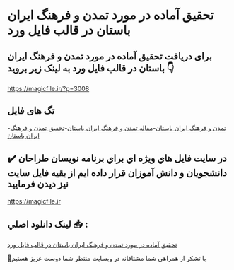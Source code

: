 # تحقیق آماده در مورد تمدن و فرهنگ ایران باستان در قالب فایل ورد

## برای دریافت تحقیق آماده در مورد تمدن و فرهنگ ایران باستان در قالب فایل ورد به لینک زیر بروید 👇

https://magicfile.ir/?p=3008

## تگ های فایل

-[تمدن و فرهنگ ایران باستان](https://magicfile.ir/product/%d8%aa%d8%ad%d9%82%db%8c%d9%82-%d8%a2%d9%85%d8%a7%d8%af%d9%87-%d8%aa%d9%85%d8%af%d9%86-%d9%88-%d9%81%d8%b1%d9%87%d9%86%da%af-%d8%a7%db%8c%d8%b1%d8%a7%d9%86-%d8%a8%d8%a7%d8%b3%d8%aa%d8%a7%d9%86-%d8%af%d8%b1-%d9%82%d8%a7%d9%84%d8%a8-%d9%81%d8%a7%db%8c%d9%84-%d9%88%d8%b1%d8%af/)-[مقاله تمدن و فرهنگ ایران باستان](https://magicfile.ir/product/%d8%aa%d8%ad%d9%82%db%8c%d9%82-%d8%a2%d9%85%d8%a7%d8%af%d9%87-%d8%aa%d9%85%d8%af%d9%86-%d9%88-%d9%81%d8%b1%d9%87%d9%86%da%af-%d8%a7%db%8c%d8%b1%d8%a7%d9%86-%d8%a8%d8%a7%d8%b3%d8%aa%d8%a7%d9%86-%d8%af%d8%b1-%d9%82%d8%a7%d9%84%d8%a8-%d9%81%d8%a7%db%8c%d9%84-%d9%88%d8%b1%d8%af/)-[تحقیق تمدن و فرهنگ ایران باستان](https://magicfile.ir/product/%d8%aa%d8%ad%d9%82%db%8c%d9%82-%d8%a2%d9%85%d8%a7%d8%af%d9%87-%d8%aa%d9%85%d8%af%d9%86-%d9%88-%d9%81%d8%b1%d9%87%d9%86%da%af-%d8%a7%db%8c%d8%b1%d8%a7%d9%86-%d8%a8%d8%a7%d8%b3%d8%aa%d8%a7%d9%86-%d8%af%d8%b1-%d9%82%d8%a7%d9%84%d8%a8-%d9%81%d8%a7%db%8c%d9%84-%d9%88%d8%b1%d8%af/)

## ✔️ در سايت فايل هاي ويژه اي براي برنامه نويسان طراحان دانشجويان و دانش آموزان قرار داده ايم از بقيه فايل سايت نيز ديدن فرماييد

https://magicfile.ir


## لينک دانلود اصلي 📥 :

[تحقیق آماده در مورد تمدن و فرهنگ ایران باستان در قالب فایل ورد](https://magicfile.ir/product/%d8%aa%d8%ad%d9%82%db%8c%d9%82-%d8%a2%d9%85%d8%a7%d8%af%d9%87-%d8%aa%d9%85%d8%af%d9%86-%d9%88-%d9%81%d8%b1%d9%87%d9%86%da%af-%d8%a7%db%8c%d8%b1%d8%a7%d9%86-%d8%a8%d8%a7%d8%b3%d8%aa%d8%a7%d9%86-%d8%af%d8%b1-%d9%82%d8%a7%d9%84%d8%a8-%d9%81%d8%a7%db%8c%d9%84-%d9%88%d8%b1%d8%af/) 


🙏با تشکر از همراهي شما مشتاقانه در وبسایت منتظر شما دوست عزیز هستیم

